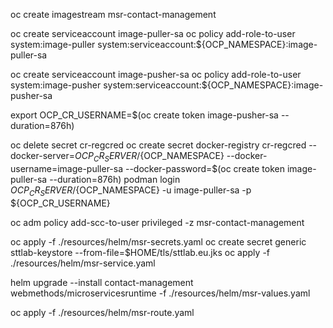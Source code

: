 oc create imagestream msr-contact-management

oc create serviceaccount image-puller-sa
oc policy add-role-to-user system:image-puller system:serviceaccount:${OCP_NAMESPACE}:image-puller-sa

oc create serviceaccount image-pusher-sa
oc policy add-role-to-user system:image-pusher system:serviceaccount:${OCP_NAMESPACE}:image-pusher-sa

export OCP_CR_USERNAME=$(oc create token image-pusher-sa --duration=876h)

oc delete secret cr-regcred
oc create secret docker-registry cr-regcred --docker-server=${OCP_CR_SERVER}/${OCP_NAMESPACE} --docker-username=image-puller-sa --docker-password=$(oc create token image-puller-sa --duration=876h)
podman login ${OCP_CR_SERVER}/${OCP_NAMESPACE} -u image-puller-sa -p ${OCP_CR_USERNAME}


oc adm policy add-scc-to-user privileged -z msr-contact-management

oc apply -f ./resources/helm/msr-secrets.yaml
oc create secret generic sttlab-keystore --from-file=$HOME/tls/sttlab.eu.jks
oc apply -f ./resources/helm/msr-service.yaml

helm upgrade --install contact-management webmethods/microservicesruntime -f ./resources/helm/msr-values.yaml

oc apply -f ./resources/helm/msr-route.yaml